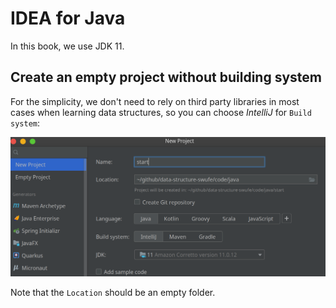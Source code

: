 # IDEA for Java
In this book, we use JDK 11. 

## Create an empty project without building system

For the simplicity, we don't need to rely on third party libraries in most cases when learning data structures, so you can choose *IntelliJ* for `Build system`:

<img src="img/idea.png">

Note that the `Location` should be an empty folder.